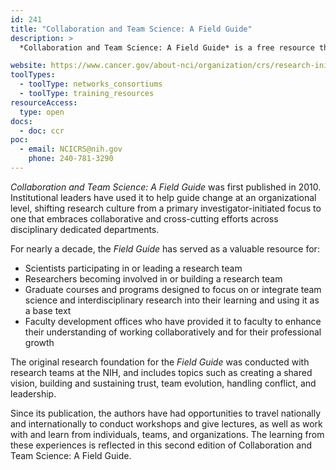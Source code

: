 ```yaml
---
id: 241
title: "Collaboration and Team Science: A Field Guide"
description: >
  *Collaboration and Team Science: A Field Guide* is a free resource that provides practical tools and information to help your research teams collaborate most effectively. For nearly a decade, the *Field Guide* has served as a valuable resource for scientists leading, building, learning about, and participating in a research team.

website: https://www.cancer.gov/about-nci/organization/crs/research-initiatives/team-science-field-guide
toolTypes:
  - toolType: networks_consortiums
  - toolType: training_resources
resourceAccess:
  type: open
docs:
  - doc: ccr
poc:
  - email: NCICRS@nih.gov
    phone: 240-781-3290
---
```

*Collaboration and Team Science: A Field Guide* was first published in 2010. Institutional leaders have used it to help guide change at an organizational level, shifting research culture from a primary investigator-initiated focus to one that embraces collaborative and cross-cutting efforts across disciplinary dedicated departments.

For nearly a decade, the *Field Guide* has served as a valuable resource for:

* Scientists participating in or leading a research team
* Researchers becoming involved in or building a research team
* Graduate courses and programs designed to focus on or integrate team science and interdisciplinary research into their learning and using it as a base text
* Faculty development offices who have provided it to faculty to enhance their understanding of working collaboratively and for their professional growth

The original research foundation for the *Field Guide* was conducted with research teams at the NIH, and includes topics such as creating a shared vision, building and sustaining trust, team evolution, handling conflict, and leadership.

Since its publication, the authors have had opportunities to travel nationally and internationally to conduct workshops and give lectures, as well as work with and learn from individuals, teams, and organizations. The learning from these experiences is reflected in this second edition of Collaboration and Team Science: A Field Guide.